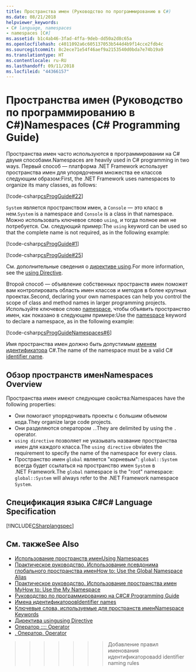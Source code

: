 ```yaml
---
title: Пространства имен (Руководство по программированию в C#)
ms.date: 08/21/2018
helpviewer_keywords:
- C# language, namespaces
- namespaces [C#]
ms.assetid: b1c4ab46-3fad-4ffa-9deb-dd50a2d8c65a
ms.openlocfilehash: c4011092a6c605137053b544d4b9f14cce2fdb4c
ms.sourcegitcommit: 8c2ece71e54f46aef9a2153540d0bda7e74b19a9
ms.translationtype: HT
ms.contentlocale: ru-RU
ms.lasthandoff: 09/11/2018
ms.locfileid: "44366157"
---
```

# <a name="namespaces-c-programming-guide"></a><span data-ttu-id="3e774-102">Пространства имен (Руководство по программированию в C#)</span><span class="sxs-lookup"><span data-stu-id="3e774-102">Namespaces (C# Programming Guide)</span></span>

<span data-ttu-id="3e774-103">Пространства имен часто используются в программировании на C# двумя способами.</span><span class="sxs-lookup"><span data-stu-id="3e774-103">Namespaces are heavily used in C# programming in two ways.</span></span> <span data-ttu-id="3e774-104">Первый способ — платформа .NET Framework использует пространства имен для упорядочения множества ее классов следующим образом:</span><span class="sxs-lookup"><span data-stu-id="3e774-104">First, the .NET Framework uses namespaces to organize its many classes, as follows:</span></span>  
  
[!code-csharp[csProgGuide#22](../inside-a-program/codesnippet/CSharp/index_1.cs)]  
  
<span data-ttu-id="3e774-105">`System` является пространством имен, а `Console` — это класс в нем.</span><span class="sxs-lookup"><span data-stu-id="3e774-105">`System` is a namespace and `Console` is a class in that namespace.</span></span> <span data-ttu-id="3e774-106">Можно использовать ключевое слово `using`, и тогда полное имя не потребуется. См. следующий пример:</span><span class="sxs-lookup"><span data-stu-id="3e774-106">The `using` keyword can be used so that the complete name is not required, as in the following example:</span></span>  
  
[!code-csharp[csProgGuide#1](../inside-a-program/codesnippet/CSharp/index_2.cs)]  
  
[!code-csharp[csProgGuide#25](../inside-a-program/codesnippet/CSharp/index_3.cs)]  
  
<span data-ttu-id="3e774-107">См. дополнительные сведения о [директиве using](../../language-reference/keywords/using-directive.md).</span><span class="sxs-lookup"><span data-stu-id="3e774-107">For more information, see the [using Directive](../../language-reference/keywords/using-directive.md).</span></span>  
  
<span data-ttu-id="3e774-108">Второй способ — объявление собственных пространств имен поможет вам контролировать область имен классов и методов в более крупных проектах.</span><span class="sxs-lookup"><span data-stu-id="3e774-108">Second, declaring your own namespaces can help you control the scope of class and method names in larger programming projects.</span></span> <span data-ttu-id="3e774-109">Используйте ключевое слово [namespace](../../language-reference/keywords/namespace.md), чтобы объявить пространство имен, как показано в следующем примере:</span><span class="sxs-lookup"><span data-stu-id="3e774-109">Use the [namespace](../../language-reference/keywords/namespace.md) keyword to declare a namespace, as in the following example:</span></span>  
  
[!code-csharp[csProgGuideNamespaces#6](codesnippet/CSharp/index_4.cs)]

<span data-ttu-id="3e774-110">Имя пространства имен должно быть допустимым [именем идентификатора](../inside-a-program/identifier-names.md) C#.</span><span class="sxs-lookup"><span data-stu-id="3e774-110">The name of the namespace must be a valid C# [identifier name](../inside-a-program/identifier-names.md).</span></span>

## <a name="namespaces-overview"></a><span data-ttu-id="3e774-111">Обзор пространств имен</span><span class="sxs-lookup"><span data-stu-id="3e774-111">Namespaces Overview</span></span>  

<span data-ttu-id="3e774-112">Пространства имен имеют следующие свойства:</span><span class="sxs-lookup"><span data-stu-id="3e774-112">Namespaces have the following properties:</span></span>  
  
- <span data-ttu-id="3e774-113">Они помогают упорядочивать проекты с большим объемом кода.</span><span class="sxs-lookup"><span data-stu-id="3e774-113">They organize large code projects.</span></span>  
- <span data-ttu-id="3e774-114">Они разделяются оператором `.`.</span><span class="sxs-lookup"><span data-stu-id="3e774-114">They are delimited by using the `.` operator.</span></span>  
- <span data-ttu-id="3e774-115">`using directive` позволяет не указывать название пространства имен для каждого класса.</span><span class="sxs-lookup"><span data-stu-id="3e774-115">The `using directive` obviates the requirement to specify the name of the namespace for every class.</span></span>  
- <span data-ttu-id="3e774-116">Пространство имен `global` является "корневым": `global::System` всегда будет ссылаться на пространство имен `System` в .NET Framework.</span><span class="sxs-lookup"><span data-stu-id="3e774-116">The `global` namespace is the "root" namespace: `global::System` will always refer to the .NET Framework namespace `System`.</span></span>  

## <a name="c-language-specification"></a><span data-ttu-id="3e774-117">Спецификация языка C#</span><span class="sxs-lookup"><span data-stu-id="3e774-117">C# Language Specification</span></span>

[!INCLUDE[CSharplangspec](~/includes/csharplangspec-md.md)]  
  
## <a name="see-also"></a><span data-ttu-id="3e774-118">См. также</span><span class="sxs-lookup"><span data-stu-id="3e774-118">See Also</span></span>

- [<span data-ttu-id="3e774-119">Использование пространств имен</span><span class="sxs-lookup"><span data-stu-id="3e774-119">Using Namespaces</span></span>](using-namespaces.md)
- [<span data-ttu-id="3e774-120">Практическое руководство. Использование псевдонима глобального пространства имен</span><span class="sxs-lookup"><span data-stu-id="3e774-120">How to: Use the Global Namespace Alias</span></span>](how-to-use-the-global-namespace-alias.md)
- [<span data-ttu-id="3e774-121">Практическое руководство. Использование пространства имен My</span><span class="sxs-lookup"><span data-stu-id="3e774-121">How to: Use the My Namespace</span></span>](how-to-use-the-my-namespace.md)
- [<span data-ttu-id="3e774-122">Руководство по программированию на C#</span><span class="sxs-lookup"><span data-stu-id="3e774-122">C# Programming Guide</span></span>](../index.md)  
- [<span data-ttu-id="3e774-123">Имена идентификаторов</span><span class="sxs-lookup"><span data-stu-id="3e774-123">Identifier names</span></span>](../inside-a-program/identifier-names.md)
- [<span data-ttu-id="3e774-124">Ключевые слова, используемые для пространств имен</span><span class="sxs-lookup"><span data-stu-id="3e774-124">Namespace Keywords</span></span>](../../language-reference/keywords/namespace-keywords.md)  
- [<span data-ttu-id="3e774-125">Директива using</span><span class="sxs-lookup"><span data-stu-id="3e774-125">using Directive</span></span>](../../language-reference/keywords/using-directive.md)  
- [<span data-ttu-id="3e774-126">Оператор ::</span><span class="sxs-lookup"><span data-stu-id="3e774-126">:: Operator</span></span>](../../language-reference/operators/namespace-alias-qualifer.md)  
- [<span data-ttu-id="3e774-127">. Оператор</span><span class="sxs-lookup"><span data-stu-id="3e774-127">. Operator</span></span>](../../language-reference/operators/member-access-operator.md)
>>>>>>> <span data-ttu-id="3e774-128">Добавление правил именования идентификаторов</span><span class="sxs-lookup"><span data-stu-id="3e774-128">add identifier naming rules</span></span>
